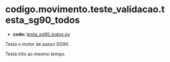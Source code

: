 <a id="codigo-movimento-teste-validacao-testa-sg90-todos"></a>

# codigo.movimento.teste_validacao.testa_sg90_todos

* **code:**
  [testa_sg90_todos.py](../../../../codigo/movimento/teste_validacao/testa_sg90_todos.py)

<a id="module-codigo.movimento.teste_validacao.testa_sg90_todos"></a>

Testa o motor de passo SG90.

Testa três ao mesmo tempo.
